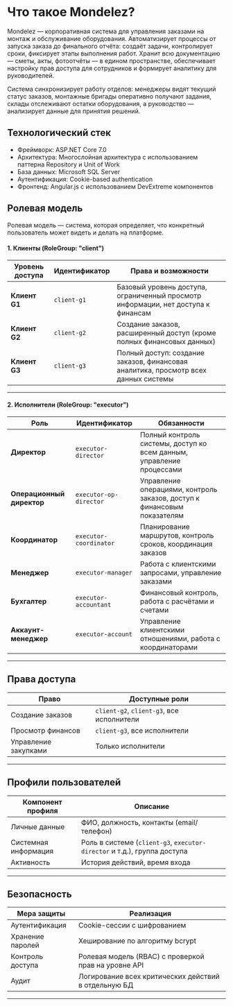 # Что такое Mondelez?


Mondelez — корпоративная система для управления заказами на монтаж и обслуживание оборудования. Автоматизирует процессы от запуска заказа до финального отчёта: создаёт задачи, контролирует сроки, фиксирует этапы выполнения работ. Хранит всю документацию — сметы, акты, фотоотчёты — в едином пространстве, обеспечивает настройку прав доступа для сотрудников и формирует аналитику для руководителей.

Система синхронизирует работу отделов: менеджеры видят текущий статус заказов, монтажные бригады оперативно получают задания, склады отслеживают остатки оборудования, а руководство — анализирует данные для принятия решений. 



## Технологический стек

- Фреймворк: ASP.NET Core 7.0
- Архитектура: Многослойная архитектура с использованием паттерна Repository и Unit of Work
- База данных: Microsoft SQL Server
- Аутентификация: Cookie-based authentication
- Фронтенд: Angular.js с использованием DevExtreme компонентов


## Ролевая модель

Ролевая модель — система, которая определяет, что конкретный пользователь может видеть и делать на платформе.

#### 1. Клиенты (RoleGroup: "client")

| Уровень доступа       | Идентификатор    | Права и возможности                                                                 |
|-----------------------|------------------|-------------------------------------------------------------------------------------|
| **Клиент G1**         | `client-g1`      | Базовый уровень доступа, ограниченный просмотр информации, нет доступа к финансам   |
| **Клиент G2**         | `client-g2`      | Создание заказов, расширенный доступ (кроме полных финансовых данных)               |
| **Клиент G3**         | `client-g3`      | Полный доступ: создание заказов, финансовая аналитика, просмотр всех данных системы |

---

#### 2. Исполнители (RoleGroup: "executor")

| Роль                     | Идентификатор          | Обязанности                                                                         |
|--------------------------|------------------------|-------------------------------------------------------------------------------------|
| **Директор**             | `executor-director`    | Полный контроль системы, доступ ко всем данным, управление процессами               |
| **Операционный директор**| `executor-op-director` | Управление операциями, контроль заказов, доступ к финансовым показателям            |
| **Координатор**          | `executor-coordinator` | Планирование маршрутов, контроль сроков, координация заказов                        |
| **Менеджер**             | `executor-manager`     | Работа с клиентскими запросами, управление заказами                                 |
| **Бухгалтер**            | `executor-accountant`  | Финансовый контроль, работа с расчётами и счетами                                   |
| **Аккаунт-менеджер**     | `executor-account`     | Управление клиентскими отношениями, работа с координаторами                            |

---

## Права доступа

| Право                          | Доступные роли                                                                 |
|--------------------------------|-------------------------------------------------------------------------------|
| Создание заказов              | `client-g2`, `client-g3`, все исполнители                                     |
| Просмотр финансов             | `client-g3`, все исполнители                                                  |
| Управление закупками          | Только исполнители                                                            |
---

## Профили пользователей

| Компонент профиля       | Описание                                                                 |
|-------------------------|--------------------------------------------------------------------------|
| Личные данные           | ФИО, должность, контакты (email/телефон)                                |
| Системная информация    | Роль в системе (`client-g3`, `executor-director` и т.д.), группа доступа           |
| Активность              | История действий, время входа                      |

---

## Безопасность

| Мера защиты                     | Реализация                                                                 |
|---------------------------------|----------------------------------------------------------------------------|
| Аутентификация                 | Cookie-сессии с шифрованием                                               |
| Хранение паролей               | Хеширование по алгоритму bcrypt                                           |
| Контроль доступа               | Ролевая модель (RBAC) с проверкой прав на уровне API                       |
| Аудит                          | Логирование всех критических действий в отдельную БД                      |
---



<!-- Диплодок предоставляет вам уникальный адрес, по которому можно осуществить доступ к этому проекту на https://diplodoc.com, например, "https://common---gh-aje0e4eg9hffg001r5e5.viewer.diplodoc.com/ru/"

Если вы хотите расширить свой проект, пожалуйста, обратитесь к [Руководству по организации проекта YFM](https://diplodoc.com/docs/ru/project/).

Все изменения для этого проекта могут быть выполнены в вашем общедоступном репозитории GitHub под названием "diplodoc-example/docs".
Чтобы внести изменения и применить их:

- перейдите в ваш репозиторий по адресу "diplodoc-example/docs"
- внесите изменения в структуру проекта или контент
- закоммитьте и отправьте изменения в ваш репозиторий
- перейдите на вкладку "Actions" (Действия) для репозитория документации
- запустите действие "Release" (Выпуск) и дождитесь его завершения
- готово, обновления должны быть доступны для всех

Если вы хотите сделать прокси с вашего собственного домена на эту документацию, пожалуйста, [воспользуйтесь гайдом из документации](https://diplodoc.com/docs/ru/personal-domain-ya-cloud). -->


